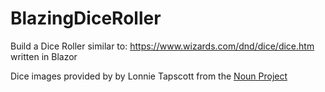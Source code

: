 # BlazingDiceRoller

Build a Dice Roller similar to: https://www.wizards.com/dnd/dice/dice.htm written in Blazor

Dice images provided by by Lonnie Tapscott from the [Noun Project](https://thenounproject.com/lonniusmax/)